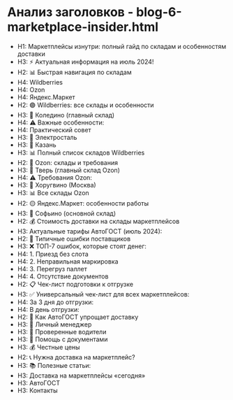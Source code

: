# Анализ заголовков - blog-6-marketplace-insider.html

- H1: Маркетплейсы изнутри: полный гайд по складам и особенностям доставки
- H3: ⚡ Актуальная информация на июль 2024!
- H2: 📊 Быстрая навигация по складам
- H4: Wildberries
- H4: Ozon
- H4: Яндекс.Маркет
- H2: 🟣 Wildberries: все склады и особенности
- H3: 📍 Коледино (главный склад)
- H4: ⚠️ Важные особенности:
- H4: Практический совет
- H3: 📍 Электросталь
- H3: 📍 Казань
- H3: 📊 Полный список складов Wildberries
- H2: 🔵 Ozon: склады и требования
- H3: 📍 Тверь (главный склад Ozon)
- H4: ⚠️ Требования Ozon:
- H3: 📍 Хоругвино (Москва)
- H3: 📊 Все склады Ozon
- H2: 🟡 Яндекс.Маркет: особенности работы
- H3: 📍 Софьино (основной склад)
- H2: 💰 Стоимость доставки на склады маркетплейсов
- H3: Актуальные тарифы АвтоГОСТ (июль 2024):
- H2: 🚨 Типичные ошибки поставщиков
- H3: ❌ ТОП-7 ошибок, которые стоят денег:
- H4: 1. Приезд без слота
- H4: 2. Неправильная маркировка
- H4: 3. Перегруз паллет
- H4: 4. Отсутствие документов
- H2: 📋 Чек-лист подготовки к отгрузке
- H3: ✅ Универсальный чек-лист для всех маркетплейсов:
- H4: За 3 дня до отгрузки:
- H4: В день отгрузки:
- H2: 🎯 Как АвтоГОСТ упрощает доставку
- H3: 📱 Личный менеджер
- H3: 🚚 Проверенные водители
- H3: 📄 Помощь с документами
- H3: 💰 Честные цены
- H2: 📞 Нужна доставка на маркетплейс?
- H3: 📚 Полезные статьи:
- H3: Доставка на маркетплейсы «сегодня»
- H3: АвтоГОСТ
- H3: Контакты
